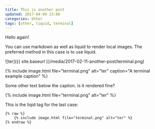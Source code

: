 ```yaml
---
title: This is another post
updated: 2017-04-09 23:00
categories: Other
tags: [other, liquid, terminal]
---
```


Hello again!

You can use markdown as well as liquid to render local images. The preferred 
method in this case is to use liquid.
 
![ter]({{ site.baseurl }}/media/2017-02-11-another-post/terminal.png)

{% include image.html file="terminal.png" alt="ter" caption="A terminal example caption" %}

Some other text below the caption. Is it rendered fine?

{% include image.html file="terminal.png" alt="ter" %}

This is the liqid tag for the last case:

```liquid
{% raw %}
    {% include image.html file="terminal.png" alt="ter" %}
{% endraw %}
```

